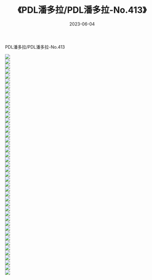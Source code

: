 ﻿---
layout: post
title:  《PDL潘多拉/PDL潘多拉-No.413》
date:   2023-06-04
img: http://img.660000.xyz/Sharelink/网络美图/2021/PDL潘多拉/PDL潘多拉-No.413/000.jpg
categories: [美女, 清纯, 唯美]
---

PDL潘多拉/PDL潘多拉-No.413

 ![](http://img.660000.xyz/Sharelink/网络美图/2021/PDL潘多拉/PDL潘多拉-No.413/001.jpg) <br>![](http://img.660000.xyz/Sharelink/网络美图/2021/PDL潘多拉/PDL潘多拉-No.413/002.jpg) <br>![](http://img.660000.xyz/Sharelink/网络美图/2021/PDL潘多拉/PDL潘多拉-No.413/003.jpg) <br>![](http://img.660000.xyz/Sharelink/网络美图/2021/PDL潘多拉/PDL潘多拉-No.413/004.jpg) <br>![](http://img.660000.xyz/Sharelink/网络美图/2021/PDL潘多拉/PDL潘多拉-No.413/005.jpg) <br>![](http://img.660000.xyz/Sharelink/网络美图/2021/PDL潘多拉/PDL潘多拉-No.413/006.jpg) <br>![](http://img.660000.xyz/Sharelink/网络美图/2021/PDL潘多拉/PDL潘多拉-No.413/007.jpg) <br>![](http://img.660000.xyz/Sharelink/网络美图/2021/PDL潘多拉/PDL潘多拉-No.413/008.jpg) <br>![](http://img.660000.xyz/Sharelink/网络美图/2021/PDL潘多拉/PDL潘多拉-No.413/009.jpg) <br>![](http://img.660000.xyz/Sharelink/网络美图/2021/PDL潘多拉/PDL潘多拉-No.413/010.jpg) <br>![](http://img.660000.xyz/Sharelink/网络美图/2021/PDL潘多拉/PDL潘多拉-No.413/011.jpg) <br>![](http://img.660000.xyz/Sharelink/网络美图/2021/PDL潘多拉/PDL潘多拉-No.413/012.jpg) <br>![](http://img.660000.xyz/Sharelink/网络美图/2021/PDL潘多拉/PDL潘多拉-No.413/013.jpg) <br>![](http://img.660000.xyz/Sharelink/网络美图/2021/PDL潘多拉/PDL潘多拉-No.413/014.jpg) <br>![](http://img.660000.xyz/Sharelink/网络美图/2021/PDL潘多拉/PDL潘多拉-No.413/015.jpg) <br>![](http://img.660000.xyz/Sharelink/网络美图/2021/PDL潘多拉/PDL潘多拉-No.413/016.jpg) <br>![](http://img.660000.xyz/Sharelink/网络美图/2021/PDL潘多拉/PDL潘多拉-No.413/017.jpg) <br>![](http://img.660000.xyz/Sharelink/网络美图/2021/PDL潘多拉/PDL潘多拉-No.413/018.jpg) <br>![](http://img.660000.xyz/Sharelink/网络美图/2021/PDL潘多拉/PDL潘多拉-No.413/019.jpg) <br>![](http://img.660000.xyz/Sharelink/网络美图/2021/PDL潘多拉/PDL潘多拉-No.413/020.jpg) <br>![](http://img.660000.xyz/Sharelink/网络美图/2021/PDL潘多拉/PDL潘多拉-No.413/021.jpg) <br>![](http://img.660000.xyz/Sharelink/网络美图/2021/PDL潘多拉/PDL潘多拉-No.413/022.jpg) <br>![](http://img.660000.xyz/Sharelink/网络美图/2021/PDL潘多拉/PDL潘多拉-No.413/023.jpg) <br>![](http://img.660000.xyz/Sharelink/网络美图/2021/PDL潘多拉/PDL潘多拉-No.413/024.jpg) <br>![](http://img.660000.xyz/Sharelink/网络美图/2021/PDL潘多拉/PDL潘多拉-No.413/025.jpg) <br>![](http://img.660000.xyz/Sharelink/网络美图/2021/PDL潘多拉/PDL潘多拉-No.413/026.jpg) <br>![](http://img.660000.xyz/Sharelink/网络美图/2021/PDL潘多拉/PDL潘多拉-No.413/027.jpg) <br>![](http://img.660000.xyz/Sharelink/网络美图/2021/PDL潘多拉/PDL潘多拉-No.413/028.jpg) <br>![](http://img.660000.xyz/Sharelink/网络美图/2021/PDL潘多拉/PDL潘多拉-No.413/029.jpg) <br>![](http://img.660000.xyz/Sharelink/网络美图/2021/PDL潘多拉/PDL潘多拉-No.413/030.jpg) <br>![](http://img.660000.xyz/Sharelink/网络美图/2021/PDL潘多拉/PDL潘多拉-No.413/031.jpg) <br>![](http://img.660000.xyz/Sharelink/网络美图/2021/PDL潘多拉/PDL潘多拉-No.413/032.jpg) <br>![](http://img.660000.xyz/Sharelink/网络美图/2021/PDL潘多拉/PDL潘多拉-No.413/033.jpg) <br>![](http://img.660000.xyz/Sharelink/网络美图/2021/PDL潘多拉/PDL潘多拉-No.413/034.jpg) <br>![](http://img.660000.xyz/Sharelink/网络美图/2021/PDL潘多拉/PDL潘多拉-No.413/035.jpg) <br>![](http://img.660000.xyz/Sharelink/网络美图/2021/PDL潘多拉/PDL潘多拉-No.413/036.jpg) <br>![](http://img.660000.xyz/Sharelink/网络美图/2021/PDL潘多拉/PDL潘多拉-No.413/037.jpg) <br>![](http://img.660000.xyz/Sharelink/网络美图/2021/PDL潘多拉/PDL潘多拉-No.413/038.jpg) <br>![](http://img.660000.xyz/Sharelink/网络美图/2021/PDL潘多拉/PDL潘多拉-No.413/039.jpg) <br>![](http://img.660000.xyz/Sharelink/网络美图/2021/PDL潘多拉/PDL潘多拉-No.413/040.jpg) <br>![](http://img.660000.xyz/Sharelink/网络美图/2021/PDL潘多拉/PDL潘多拉-No.413/041.jpg) <br>![](http://img.660000.xyz/Sharelink/网络美图/2021/PDL潘多拉/PDL潘多拉-No.413/042.jpg) <br>![](http://img.660000.xyz/Sharelink/网络美图/2021/PDL潘多拉/PDL潘多拉-No.413/043.jpg) <br>![](http://img.660000.xyz/Sharelink/网络美图/2021/PDL潘多拉/PDL潘多拉-No.413/044.jpg) <br>![](http://img.660000.xyz/Sharelink/网络美图/2021/PDL潘多拉/PDL潘多拉-No.413/045.jpg) <br>
